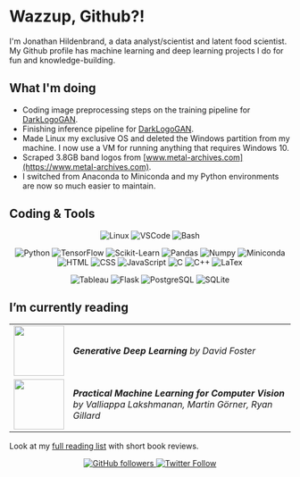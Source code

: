 # Wazzup, Github?!

I'm Jonathan Hildenbrand, a data analyst/scientist and latent food scientist. My Github profile has
machine learning and deep learning projects I do for fun and knowledge-building.

## What I'm doing

- Coding image preprocessing steps on the training pipeline for [DarkLogoGAN](https://github.com/jonathanhild/DarkLogoGAN).
- Finishing inference pipeline for [DarkLogoGAN](https://github.com/jonathanhild/DarkLogoGAN).
- Made Linux my exclusive OS and deleted the Windows partition from my machine. I now use a VM for running anything that requires Windows 10.
- Scraped 3.8GB band logos from [www.metal-archives.com](https://www.metal-archives.com).
- I switched from Anaconda to Miniconda and my Python environments are now so much easier to maintain.

## Coding & Tools

<div align="center">

![Linux](https://img.shields.io/badge/OS-Linux-informational?style=flat&logo=linux&logoColor=white&color=FCC624)
![VSCode](https://img.shields.io/badge/Editor-VSCode-informational?style=flat&logo=visualstudiocode&logoColor=white&color=007ACC)
![Bash](https://img.shields.io/badge/Shell-Bash-informational?style=flat&logo=gnu-bash&logoColor=white&color=4EAA25)

![Python](https://img.shields.io/badge/Code-Python-informational?style=flat&logo=python&logoColor=white&color=3776AB)
![TensorFlow](https://img.shields.io/badge/ML-TensorFlow-informational?style=flat&logo=tensorflow&logoColor=white&color=FF6F00)
![Scikit-Learn](https://img.shields.io/badge/ML-Scikit--Learn-informational?style=flat&logo=scikit-learn&logoColor=white&color=F7931E)
![Pandas](https://img.shields.io/badge/Data-Pandas-informational?style=flat&logo=scikit-learn&logoColor=white&color=150458)
![Numpy](https://img.shields.io/badge/Data-Numpy-informational?style=flat&logo=numpy&logoColor=white&color=013243)
![Miniconda](https://img.shields.io/badge/Env-Miniconda-informational?style=flat&logo=anaconda&logoColor=white&color=44A833)
![HTML](https://img.shields.io/badge/Code-HTML-informational?style=flat&logo=html5&logoColor=white&color=E34F26)
![CSS](https://img.shields.io/badge/Code-CSS-informational?style=flat&logo=css3&logoColor=white&color=1572B6)
![JavaScript](https://img.shields.io/badge/Code-JS-informational?style=flat&logo=javascript&logoColor=white&color=F7DF1E)
![C](https://img.shields.io/badge/Code-C-informational?style=flat&logo=c&logoColor=white&color=A8B9CC)
![C++](https://img.shields.io/badge/Code-C++-informational?style=flat&logo=cplusplus&logoColor=white&color=00599C)
![LaTex](https://img.shields.io/badge/Markup-LaTex-informational?style=flat&logo=latex&logoColor=white&color=008080)

![Tableau](https://img.shields.io/badge/Tool-Tableau-informational?style=flat&logo=tableau&logoColor=white&color=E97627)
![Flask](https://img.shields.io/badge/Web-Flask-informational?style=flat&logo=flask&logoColor=white&color=000)
![PostgreSQL](https://img.shields.io/badge/DB-PostgreSQL-informational?style=flat&logo=postgresql&logoColor=white&color=4169E1)
![SQLite](https://img.shields.io/badge/DB-SQLite-informational?style=flat&logo=sqlite&logoColor=white&color=003B57)

</div>

## I’m currently reading

|                                                                                                 |                    |
|-------------------------------------------------------------------------------------------------|--------------------|
| <img src="https://learning.oreilly.com/library/cover/9781492041931/250w/" style="width:90px;"/> | _**Generative Deep Learning** by David Foster_ |
| <img src="https://learning.oreilly.com/library/cover/9781098102357/250w/" style="width:90px;"/> | _**Practical Machine Learning for Computer Vision** by Valliappa Lakshmanan, Martin Görner, Ryan Gillard_ |

Look at my [full reading list](./reading_list.md) with short book reviews.

<!--<h3>My Portfolio</h3>-->
<!-- To be added when projects are finished -->

<div align="center">
<a href="https://github.com/jonathanhild">
    <img alt="GitHub followers" src="https://img.shields.io/github/followers/jonathanhild?style=social">
</a>

<a href="https://twitter.com/jonathanhild1">
    <img alt="Twitter Follow" src="https://img.shields.io/twitter/follow/jonathanhild1?style=social">
</a>
</div>
